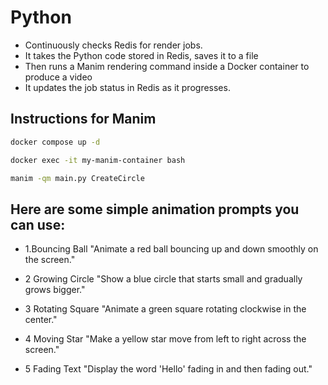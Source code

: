 # Python 

- Continuously checks Redis for render jobs.
- It takes the Python code stored in Redis, saves it to a file
- Then runs a Manim rendering command inside a Docker container to produce a video
- It updates the job status in Redis as it progresses.

## Instructions for Manim
```bash
docker compose up -d
```

```bash
docker exec -it my-manim-container bash
```

```bash
manim -qm main.py CreateCircle
```

## Here are some simple animation prompts you can use:

- 1.Bouncing Ball
"Animate a red ball bouncing up and down smoothly on the screen."

- 2 Growing Circle
"Show a blue circle that starts small and gradually grows bigger."

- 3 Rotating Square
"Animate a green square rotating clockwise in the center."

- 4 Moving Star
"Make a yellow star move from left to right across the screen."

- 5 Fading Text
"Display the word 'Hello' fading in and then fading out."

